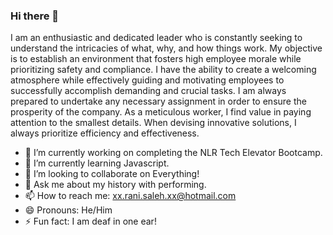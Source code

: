 ### Hi there 👋

<!--
**SalehRani/SalehRani** is a ✨ _special_ ✨ repository because its `README.md` (this file) appears on your GitHub profile.

Here are some ideas to get you started:

- 🔭 I’m currently working on ...
- 🌱 I’m currently learning ...
- 👯 I’m looking to collaborate on ...
- 🤔 I’m looking for help with ...
- 💬 Ask me about ...
- 📫 How to reach me: ...
- 😄 Pronouns: ...
- ⚡ Fun fact: ...
-->

I am an enthusiastic and dedicated leader who is constantly seeking to understand the intricacies of what, why, and how things work. My objective is to establish an environment that fosters high employee morale while prioritizing safety and compliance. I have the ability to create a welcoming atmosphere while effectively guiding and motivating employees to successfully accomplish demanding and crucial tasks. I am always prepared to undertake any necessary assignment in order to ensure the prosperity of the company. As a meticulous worker, I find value in paying attention to the smallest details. When devising innovative solutions, I always prioritize efficiency and effectiveness.

- 🔭 I’m currently working on completing the NLR Tech Elevator Bootcamp.
- 🌱 I’m currently learning Javascript.
- 👯 I’m looking to collaborate on Everything!
- 💬 Ask me about my history with performing.
- 📫 How to reach me: xx.rani.saleh.xx@hotmail.com
- 😄 Pronouns: He/Him
- ⚡ Fun fact: I am deaf in one ear!
